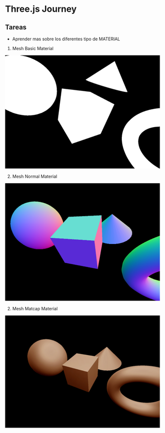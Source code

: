 # Three.js Journey

## Tareas

- Aprender mas sobre los diferentes tipo de MATERIAL

1. Mesh Basic Material

![Alt text](/public/image.png)

2. Mesh Normal Material

![Alt text](/public/image-1.png)

2. Mesh Matcap Material

![Alt text](/public/image-2.png)

